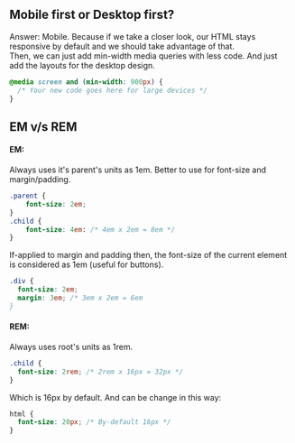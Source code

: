 ## Mobile first or Desktop first?

Answer: Mobile. Because if we take a closer look, our HTML stays responsive by default and we should take advantage of that. <br/>
Then, we can just add min-width media queries with less code. And just add the layouts for the desktop design.

```css
@media screen and (min-width: 900px) {
  /* Your new code goes here for large devices */
}
```

## EM v/s REM

#### EM: <br/>

Always uses it's parent's units as 1em. Better to use for font-size and margin/padding.

```css
.parent {
    font-size: 2em;
}
.child {
    font-size: 4em: /* 4em x 2em = 8em */
}
```

If-applied to margin and padding then, the font-size of the current element is considered as 1em (useful for buttons).

```css
.div {
  font-size: 2em;
  margin: 3em; /* 3em x 2em = 6em
}
```

#### REM: <br/>

Always uses root's units as 1rem.

```css
.child {
  font-size: 2rem; /* 2rem x 16px = 32px */
}
```

Which is 16px by default. And can be change in this way:

```css
html {
  font-size: 20px; /* By-default 16px */
}
```
